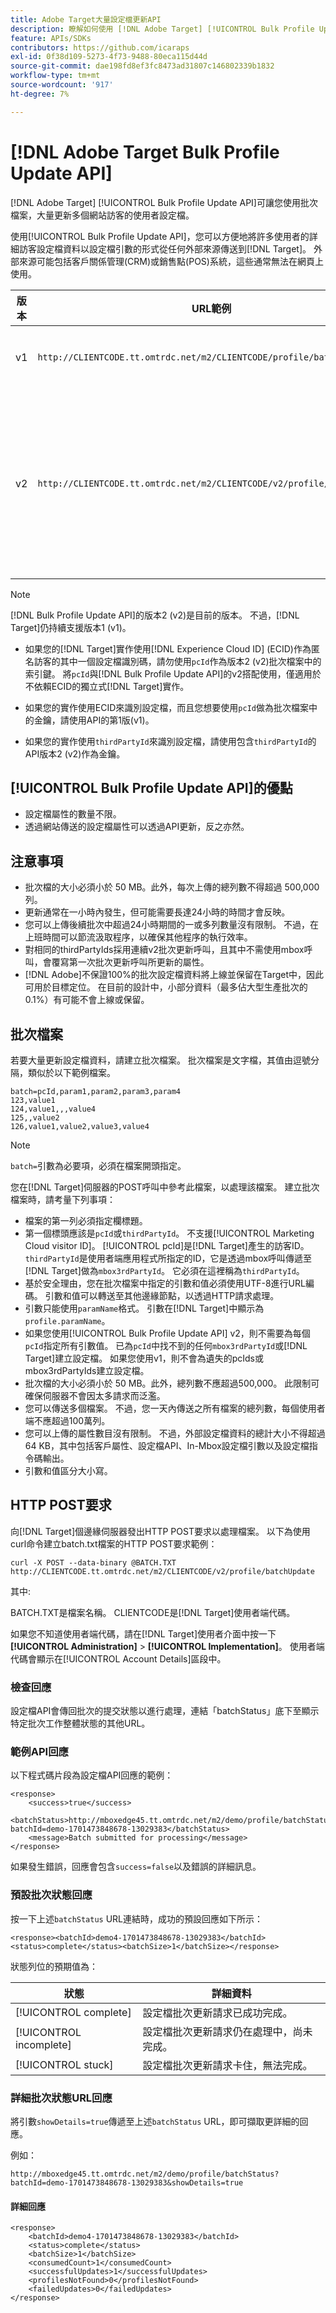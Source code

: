 ```yaml
---
title: Adobe Target大量設定檔更新API
description: 瞭解如何使用 [!DNL Adobe Target] [!UICONTROL Bulk Profile Update API]將多位訪客的設定檔資料傳送至 [!DNL Target] 以用於目標定位。
feature: APIs/SDKs
contributors: https://github.com/icaraps
exl-id: 0f38d109-5273-4f73-9488-80eca115d44d
source-git-commit: dae198fd8ef3fc8473ad31807c146802339b1832
workflow-type: tm+mt
source-wordcount: '917'
ht-degree: 7%

---
```


# [!DNL Adobe Target Bulk Profile Update API]

[!DNL Adobe Target] [!UICONTROL Bulk Profile Update API]可讓您使用批次檔案，大量更新多個網站訪客的使用者設定檔。

使用[!UICONTROL Bulk Profile Update API]，您可以方便地將許多使用者的詳細訪客設定檔資料以設定檔引數的形式從任何外部來源傳送到[!DNL Target]。 外部來源可能包括客戶關係管理(CRM)或銷售點(POS)系統，這些通常無法在網頁上使用。

| 版本 | URL範例 | 功能 |
| --- | --- | --- |
| v1 | `http://CLIENTCODE.tt.omtrdc.net/m2/CLIENTCODE/profile/batchUpdate` | 僅支援大量設定檔更新。 |
| v2 | `http://CLIENTCODE.tt.omtrdc.net/m2/CLIENTCODE/v2/profile/batchUpdate` | <ul><li>如果找不到，請建立設定檔。</li><li>每列狀態更新。</li></ul> |

>[!NOTE]
>
>[!DNL Bulk Profile Update API]的版本2 (v2)是目前的版本。 不過，[!DNL Target]仍持續支援版本1 (v1)。
>
>* 如果您的[!DNL Target]實作使用[!DNL Experience Cloud ID] (ECID)作為匿名訪客的其中一個設定檔識別碼，請勿使用`pcId`作為版本2 (v2)批次檔案中的索引鍵。 將`pcId`與[!DNL Bulk Profile Update API]的v2搭配使用，僅適用於不依賴ECID的獨立式[!DNL Target]實作。
>
>* 如果您的實作使用ECID來識別設定檔，而且您想要使用`pcId`做為批次檔案中的金鑰，請使用API的第1版(v1)。
>
>* 如果您的實作使用`thirdPartyId`來識別設定檔，請使用包含`thirdPartyId`的API版本2 (v2)作為金鑰。

## [!UICONTROL Bulk Profile Update API]的優點

* 設定檔屬性的數量不限。
* 透過網站傳送的設定檔屬性可以透過API更新，反之亦然。

## 注意事項

* 批次檔的大小必須小於 50 MB。此外，每次上傳的總列數不得超過 500,000 列。
* 更新通常在一小時內發生，但可能需要長達24小時的時間才會反映。
* 您可以上傳後續批次中超過24小時期間的一或多列數量沒有限制。 不過，在上班時間可以節流汲取程序，以確保其他程序的執行效率。
* 對相同的thirdPartyIds採用連續v2批次更新呼叫，且其中不需使用mbox呼叫，會覆寫第一次批次更新呼叫所更新的屬性。
* [!DNL Adobe]不保證100%的批次設定檔資料將上線並保留在Target中，因此可用於目標定位。 在目前的設計中，小部分資料（最多佔大型生產批次的0.1%）有可能不會上線或保留。

## 批次檔案

若要大量更新設定檔資料，請建立批次檔案。 批次檔案是文字檔，其值由逗號分隔，類似於以下範例檔案。

``````
batch=pcId,param1,param2,param3,param4
123,value1
124,value1,,,value4
125,,value2
126,value1,value2,value3,value4
``````

>[!NOTE]
>
>`batch=`引數為必要項，必須在檔案開頭指定。

您在[!DNL Target]伺服器的POST呼叫中參考此檔案，以處理該檔案。 建立批次檔案時，請考量下列事項：

* 檔案的第一列必須指定欄標題。
* 第一個標頭應該是`pcId`或`thirdPartyId`。 不支援[!UICONTROL Marketing Cloud visitor ID]。 [!UICONTROL pcId]是[!DNL Target]產生的訪客ID。 `thirdPartyId`是使用者端應用程式所指定的ID，它是透過mbox呼叫傳遞至[!DNL Target]做為`mbox3rdPartyId`。 它必須在這裡稱為`thirdPartyId`。
* 基於安全理由，您在批次檔案中指定的引數和值必須使用UTF-8進行URL編碼。 引數和值可以轉送至其他邊緣節點，以透過HTTP請求處理。
* 引數只能使用`paramName`格式。 引數在[!DNL Target]中顯示為`profile.paramName`。
* 如果您使用[!UICONTROL Bulk Profile Update API] v2，則不需要為每個`pcId`指定所有引數值。 已為`pcId`中找不到的任何`mbox3rdPartyId`或[!DNL Target]建立設定檔。 如果您使用v1，則不會為遺失的pcIds或mbox3rdPartyIds建立設定檔。
* 批次檔的大小必須小於 50 MB。此外，總列數不應超過500,000。 此限制可確保伺服器不會因太多請求而泛濫。
* 您可以傳送多個檔案。 不過，您一天內傳送之所有檔案的總列數，每個使用者端不應超過100萬列。
* 您可以上傳的屬性數目沒有限制。 不過，外部設定檔資料的總計大小不得超過64 KB，其中包括客戶屬性、設定檔API、In-Mbox設定檔引數以及設定檔指令碼輸出。
* 引數和值區分大小寫。

## HTTP POST要求

向[!DNL Target]個邊緣伺服器發出HTTP POST要求以處理檔案。 以下為使用curl命令建立batch.txt檔案的HTTP POST要求範例：

``````
curl -X POST --data-binary @BATCH.TXT http://CLIENTCODE.tt.omtrdc.net/m2/CLIENTCODE/v2/profile/batchUpdate
``````

其中:

BATCH.TXT是檔案名稱。 CLIENTCODE是[!DNL Target]使用者端代碼。

如果您不知道使用者端代碼，請在[!DNL Target]使用者介面中按一下&#x200B;**[!UICONTROL Administration]** > **[!UICONTROL Implementation]**。 使用者端代碼會顯示在[!UICONTROL Account Details]區段中。

### 檢查回應

設定檔API會傳回批次的提交狀態以進行處理，連結「batchStatus」底下至顯示特定批次工作整體狀態的其他URL。

### 範例API回應

以下程式碼片段為設定檔API回應的範例：

```
<response>
    <success>true</success>
    <batchStatus>http://mboxedge45.tt.omtrdc.net/m2/demo/profile/batchStatus?batchId=demo-1701473848678-13029383</batchStatus>
    <message>Batch submitted for processing</message>
</response>
```

如果發生錯誤，回應會包含`success=false`以及錯誤的詳細訊息。

### 預設批次狀態回應

按一下上述`batchStatus` URL連結時，成功的預設回應如下所示：

```
<response><batchId>demo4-1701473848678-13029383</batchId><status>complete</status><batchSize>1</batchSize></response>
```

狀態列位的預期值為：

| 狀態  | 詳細資料 |
| --- | --- |
| [!UICONTROL complete] | 設定檔批次更新請求已成功完成。 |
| [!UICONTROL incomplete] | 設定檔批次更新請求仍在處理中，尚未完成。 |
| [!UICONTROL stuck] | 設定檔批次更新請求卡住，無法完成。 |

### 詳細批次狀態URL回應

將引數`showDetails=true`傳遞至上述`batchStatus` URL，即可擷取更詳細的回應。

例如：

```
http://mboxedge45.tt.omtrdc.net/m2/demo/profile/batchStatus?batchId=demo-1701473848678-13029383&showDetails=true
```

#### 詳細回應

```
<response>
    <batchId>demo4-1701473848678-13029383</batchId>
    <status>complete</status>
    <batchSize>1</batchSize>
    <consumedCount>1</consumedCount>
    <successfulUpdates>1</successfulUpdates>
    <profilesNotFound>0</profilesNotFound>
    <failedUpdates>0</failedUpdates>
</response>
```
